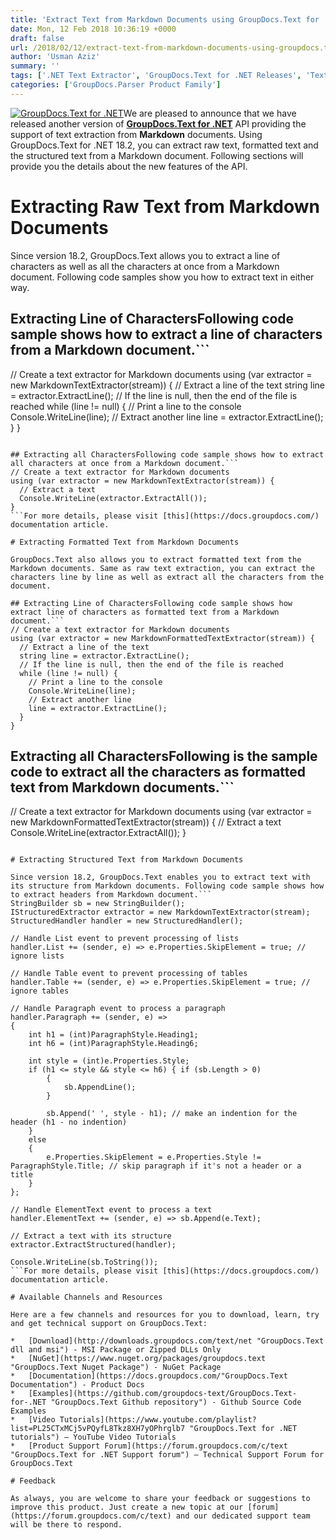 ```yaml
---
title: 'Extract Text from Markdown Documents using GroupDocs.Text for .NET 18.2'
date: Mon, 12 Feb 2018 10:36:19 +0000
draft: false
url: /2018/02/12/extract-text-from-markdown-documents-using-groupdocs.text-for-.net-18.2/
author: 'Usman Aziz'
summary: ''
tags: ['.NET Text Extractor', 'GroupDocs.Text for .NET Releases', 'Text Extraction API for .NET']
categories: ['GroupDocs.Parser Product Family']
---
```


[![GroupDocs.Text for .NET](http://blog.groupdocs.com/wp-content/uploads/sites/4/2017/04/groupdocs.text-for-dotnet.png)](https://products.groupdocs.com/)We are pleased to announce that we have released another version of **[GroupDocs.Text for .NET](https://products.groupdocs.com/)** API providing the support of text extraction from **Markdown** documents. Using GroupDocs.Text for .NET 18.2, you can extract raw text, formatted text and the structured text from a Markdown document. Following sections will provide you the details about the new features of the API.

# Extracting Raw Text from Markdown Documents

Since version 18.2, GroupDocs.Text allows you to extract a line of characters as well as all the characters at once from a Markdown document. Following code samples show you how to extract text in either way.

## Extracting Line of CharactersFollowing code sample shows how to extract a line of characters from a Markdown document.```
// Create a text extractor for Markdown documents
using (var extractor = new MarkdownTextExtractor(stream)) {
  // Extract a line of the text
  string line = extractor.ExtractLine();
  // If the line is null, then the end of the file is reached
  while (line != null) {
    // Print a line to the console
    Console.WriteLine(line);
    // Extract another line
    line = extractor.ExtractLine();
  }
}
```

## Extracting all CharactersFollowing code sample shows how to extract all characters at once from a Markdown document.```
// Create a text extractor for Markdown documents
using (var extractor = new MarkdownTextExtractor(stream)) {
  // Extract a text
  Console.WriteLine(extractor.ExtractAll());
}
```For more details, please visit [this](https://docs.groupdocs.com/) documentation article.

# Extracting Formatted Text from Markdown Documents

GroupDocs.Text also allows you to extract formatted text from the Markdown documents. Same as raw text extraction, you can extract the characters line by line as well as extract all the characters from the document.

## Extracting Line of CharactersFollowing code sample shows how extract line of characters as formatted text from a Markdown document.```
// Create a text extractor for Markdown documents
using (var extractor = new MarkdownFormattedTextExtractor(stream)) {
  // Extract a line of the text
  string line = extractor.ExtractLine();
  // If the line is null, then the end of the file is reached
  while (line != null) {
    // Print a line to the console
    Console.WriteLine(line);
    // Extract another line
    line = extractor.ExtractLine();
  }
}
```

## Extracting all CharactersFollowing is the sample code to extract all the characters as formatted text from Markdown documents.```
// Create a text extractor for Markdown documents
using (var extractor = new MarkdownFormattedTextExtractor(stream)) {
  // Extract a text
  Console.WriteLine(extractor.ExtractAll());
}
```For more details, please visit [this](https://docs.groupdocs.com/) documentation article.

# Extracting Structured Text from Markdown Documents

Since version 18.2, GroupDocs.Text enables you to extract text with its structure from Markdown documents. Following code sample shows how to extract headers from Markdown document.```
StringBuilder sb = new StringBuilder();
IStructuredExtractor extractor = new MarkdownTextExtractor(stream);
StructuredHandler handler = new StructuredHandler();
 
// Handle List event to prevent processing of lists
handler.List += (sender, e) => e.Properties.SkipElement = true; // ignore lists
 
// Handle Table event to prevent processing of tables
handler.Table += (sender, e) => e.Properties.SkipElement = true; // ignore tables
 
// Handle Paragraph event to process a paragraph
handler.Paragraph += (sender, e) =>
{
    int h1 = (int)ParagraphStyle.Heading1;
    int h6 = (int)ParagraphStyle.Heading6;
 
    int style = (int)e.Properties.Style;
    if (h1 <= style && style <= h6) { if (sb.Length > 0)
        {
            sb.AppendLine();
        }
 
        sb.Append(' ', style - h1); // make an indention for the header (h1 - no indention)
    }
    else
    {
        e.Properties.SkipElement = e.Properties.Style != ParagraphStyle.Title; // skip paragraph if it's not a header or a title
    }
};
 
// Handle ElementText event to process a text
handler.ElementText += (sender, e) => sb.Append(e.Text);
 
// Extract a text with its structure
extractor.ExtractStructured(handler);
 
Console.WriteLine(sb.ToString());
```For more details, please visit [this](https://docs.groupdocs.com/) documentation article.

# Available Channels and Resources

Here are a few channels and resources for you to download, learn, try and get technical support on GroupDocs.Text:

*   [Download](http://downloads.groupdocs.com/text/net "GroupDocs.Text dll and msi") - MSI Package or Zipped DLLs Only
*   [NuGet](https://www.nuget.org/packages/groupdocs.text "GroupDocs.Text Nuget Package") - NuGet Package
*   [Documentation](https://docs.groupdocs.com/"GroupDocs.Text Documentation") - Product Docs
*   [Examples](https://github.com/groupdocs-text/GroupDocs.Text-for-.NET "GroupDocs.Text Github repository") - Github Source Code Examples
*   [Video Tutorials](https://www.youtube.com/playlist?list=PL25CTxMCj5vPQyfL8Tkz8XH7yOPhrglb7 "GroupDocs.Text for .NET tutorials") – YouTube Video Tutorials
*   [Product Support Forum](https://forum.groupdocs.com/c/text "GroupDocs.Text for .NET Support forum") – Technical Support Forum for GroupDocs.Text

# Feedback

As always, you are welcome to share your feedback or suggestions to improve this product. Just create a new topic at our [forum](https://forum.groupdocs.com/c/text) and our dedicated support team will be there to respond.




